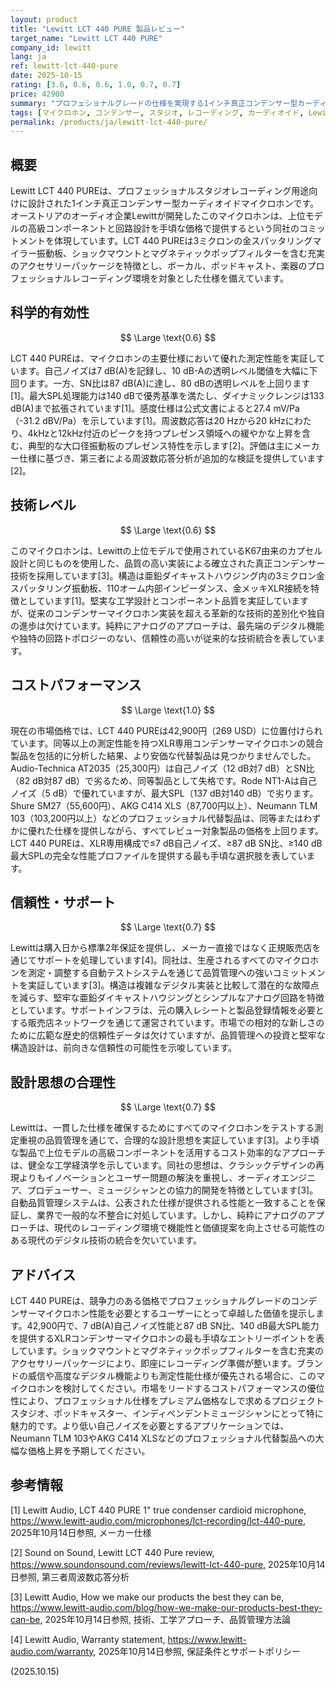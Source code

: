 ```yaml
---
layout: product
title: "Lewitt LCT 440 PURE 製品レビュー"
target_name: "Lewitt LCT 440 PURE"
company_id: lewitt
lang: ja
ref: lewitt-lct-440-pure
date: 2025-10-15
rating: [3.6, 0.6, 0.6, 1.0, 0.7, 0.7]
price: 42900
summary: "プロフェショナルグレードの仕様を実現する1インチ真正コンデンサー型カーディオイドマイクロホンで、7 dB(A)の低い自己ノイズと充実したアクセサリーパッケージを競争力のある価格で提供し、卓越したコストパフォーマンスを実現"
tags: [マイクロホン, コンデンサー, スタジオ, レコーディング, カーディオイド, Lewitt]
permalink: /products/ja/lewitt-lct-440-pure/
---
```


## 概要

Lewitt LCT 440 PUREは、プロフェッショナルスタジオレコーディング用途向けに設計された1インチ真正コンデンサー型カーディオイドマイクロホンです。オーストリアのオーディオ企業Lewittが開発したこのマイクロホンは、上位モデルの高級コンポーネントと回路設計を手頃な価格で提供するという同社のコミットメントを体現しています。LCT 440 PUREは3ミクロンの金スパッタリングマイラー振動板、ショックマウントとマグネティックポップフィルターを含む充実のアクセサリーパッケージを特徴とし、ボーカル、ポッドキャスト、楽器のプロフェッショナルレコーディング環境を対象とした仕様を備えています。

## 科学的有効性

$$ \Large \text{0.6} $$

LCT 440 PUREは、マイクロホンの主要仕様において優れた測定性能を実証しています。自己ノイズは7 dB(A)を記録し、10 dB-Aの透明レベル閾値を大幅に下回ります。一方、SN比は87 dB(A)に達し、80 dBの透明レベルを上回ります[1]。最大SPL処理能力は140 dBで優秀基準を満たし、ダイナミックレンジは133 dB(A)まで拡張されています[1]。感度仕様は公式文書によると27.4 mV/Pa（-31.2 dBV/Pa）を示しています[1]。周波数応答は20 Hzから20 kHzにわたり、4kHzと12kHz付近のピークを持つプレゼンス領域への緩やかな上昇を含む、典型的な大口径振動板のプレゼンス特性を示します[2]。評価は主にメーカー仕様に基づき、第三者による周波数応答分析が追加的な検証を提供しています[2]。

## 技術レベル

$$ \Large \text{0.6} $$

このマイクロホンは、Lewittの上位モデルで使用されているK67由来のカプセル設計と同じものを使用した、品質の高い実装による確立された真正コンデンサー技術を採用しています[3]。構造は亜鉛ダイキャストハウジング内の3ミクロン金スパッタリング振動板、110オーム内部インピーダンス、金メッキXLR接続を特徴としています[1]。堅実な工学設計とコンポーネント品質を実証していますが、従来のコンデンサーマイクロホン実装を超える革新的な技術的差別化や独自の進歩は欠けています。純粋にアナログのアプローチは、最先端のデジタル機能や独特の回路トポロジーのない、信頼性の高いが従来的な技術統合を表しています。

## コストパフォーマンス

$$ \Large \text{1.0} $$

現在の市場価格では、LCT 440 PUREは42,900円（269 USD）に位置付けられています。同等以上の測定性能を持つXLR専用コンデンサーマイクロホンの競合製品を包括的に分析した結果、より安価な代替製品は見つかりませんでした。Audio-Technica AT2035（25,300円）は自己ノイズ（12 dB対7 dB）とSN比（82 dB対87 dB）で劣るため、同等製品として失格です。Rode NT1-Aは自己ノイズ（5 dB）で優れていますが、最大SPL（137 dB対140 dB）で劣ります。Shure SM27（55,600円）、AKG C414 XLS（87,700円以上）、Neumann TLM 103（103,200円以上）などのプロフェッショナル代替製品は、同等またはわずかに優れた仕様を提供しながら、すべてレビュー対象製品の価格を上回ります。LCT 440 PUREは、XLR専用構成で≤7 dB自己ノイズ、≥87 dB SN比、≥140 dB最大SPLの完全な性能プロファイルを提供する最も手頃な選択肢を表しています。

## 信頼性・サポート

$$ \Large \text{0.7} $$

Lewittは購入日から標準2年保証を提供し、メーカー直接ではなく正規販売店を通じてサポートを処理しています[4]。同社は、生産されるすべてのマイクロホンを測定・調整する自動テストシステムを通じて品質管理への強いコミットメントを実証しています[3]。構造は複雑なデジタル実装と比較して潜在的な故障点を減らす、堅牢な亜鉛ダイキャストハウジングとシンプルなアナログ回路を特徴としています。サポートインフラは、元の購入レシートと製品登録情報を必要とする販売店ネットワークを通じて運営されています。市場での相対的な新しさのために広範な歴史的信頼性データは欠けていますが、品質管理への投資と堅牢な構造設計は、前向きな信頼性の可能性を示唆しています。

## 設計思想の合理性

$$ \Large \text{0.7} $$

Lewittは、一貫した仕様を確保するためにすべてのマイクロホンをテストする測定重視の品質管理を通じて、合理的な設計思想を実証しています[3]。より手頃な製品で上位モデルの高級コンポーネントを活用するコスト効率的なアプローチは、健全な工学経済学を示しています。同社の思想は、クラシックデザインの再現よりもイノベーションとユーザー問題の解決を重視し、オーディオエンジニア、プロデューサー、ミュージシャンとの協力的開発を特徴としています[3]。自動品質管理システムは、公表された仕様が提供される性能と一致することを保証し、業界で一般的な不整合に対処しています。しかし、純粋にアナログのアプローチは、現代のレコーディング環境で機能性と価値提案を向上させる可能性のある現代のデジタル技術の統合を欠いています。

## アドバイス

LCT 440 PUREは、競争力のある価格でプロフェッショナルグレードのコンデンサーマイクロホン性能を必要とするユーザーにとって卓越した価値を提示します。42,900円で、7 dB(A)自己ノイズ性能と87 dB SN比、140 dB最大SPL能力を提供するXLRコンデンサーマイクロホンの最も手頃なエントリーポイントを表しています。ショックマウントとマグネティックポップフィルターを含む充実のアクセサリーパッケージにより、即座にレコーディング準備が整います。ブランドの威信や高度なデジタル機能よりも測定性能仕様が優先される場合に、このマイクロホンを検討してください。市場をリードするコストパフォーマンスの優位性により、プロフェッショナル仕様をプレミアム価格なしで求めるプロジェクトスタジオ、ポッドキャスター、インディペンデントミュージシャンにとって特に魅力的です。より低い自己ノイズを必要とするアプリケーションでは、Neumann TLM 103やAKG C414 XLSなどのプロフェッショナル代替製品への大幅な価格上昇を予期してください。

## 参考情報

[1] Lewitt Audio, LCT 440 PURE 1" true condenser cardioid microphone, https://www.lewitt-audio.com/microphones/lct-recording/lct-440-pure, 2025年10月14日参照, メーカー仕様

[2] Sound on Sound, Lewitt LCT 440 Pure review, https://www.soundonsound.com/reviews/lewitt-lct-440-pure, 2025年10月14日参照, 第三者周波数応答分析

[3] Lewitt Audio, How we make our products the best they can be, https://www.lewitt-audio.com/blog/how-we-make-our-products-best-they-can-be, 2025年10月14日参照, 技術、工学アプローチ、品質管理方法論

[4] Lewitt Audio, Warranty statement, https://www.lewitt-audio.com/warranty, 2025年10月14日参照, 保証条件とサポートポリシー

(2025.10.15)